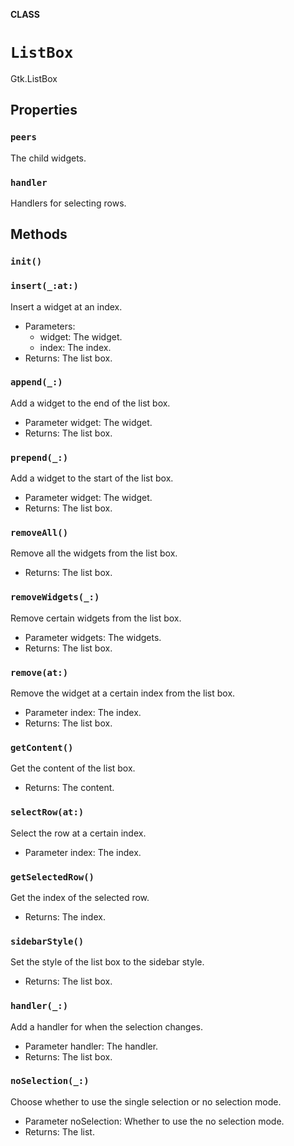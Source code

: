 **CLASS**

# `ListBox`

Gtk.ListBox

## Properties
### `peers`

The child widgets.

### `handler`

Handlers for selecting rows.

## Methods
### `init()`

### `insert(_:at:)`

Insert a widget at an index.
- Parameters:
  - widget: The widget.
  - index: The index.
- Returns: The list box.

### `append(_:)`

Add a widget to the end of the list box.
- Parameter widget: The widget.
- Returns: The list box.

### `prepend(_:)`

Add a widget to the start of the list box.
- Parameter widget: The widget.
- Returns: The list box.

### `removeAll()`

Remove all the widgets from the list box.
- Returns: The list box.

### `removeWidgets(_:)`

Remove certain widgets from the list box.
- Parameter widgets: The widgets.
- Returns: The list box.

### `remove(at:)`

Remove the widget at a certain index from the list box.
- Parameter index: The index.
- Returns: The list box.

### `getContent()`

Get the content of the list box.
- Returns: The content.

### `selectRow(at:)`

Select the row at a certain index.
- Parameter index: The index.

### `getSelectedRow()`

Get the index of the selected row.
- Returns: The index.

### `sidebarStyle()`

Set the style of the list box to the sidebar style.
- Returns: The list box.

### `handler(_:)`

Add a handler for when the selection changes.
- Parameter handler: The handler.
- Returns: The list box.

### `noSelection(_:)`

Choose whether to use the single selection or no selection mode.
- Parameter noSelection: Whether to use the no selection mode.
- Returns: The list.
